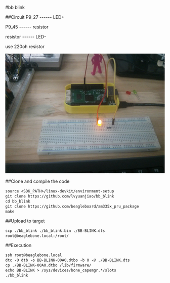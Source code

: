 #bb blink

##Circuit
P9_27		------		LED+

P9_45		------		resistor

resistor	------		LED-

use 220oh resistor

![circuit](./circuit.jpg)

##Clone and compile the code
```
source <SDK_PATH>/linux-devkit/environment-setup
git clone https://github.com/lvyuanjiao/bb_blink
cd bb_blink
git clone https://github.com/beagleboard/am335x_pru_package
make
```

##Upload to target
```
scp ./bb_blink ./bb_blink.bin ./BB-BLINK.dts root@beaglebone.local:/root/
```

##Execution
```
ssh root@beaglebone.local
dtc -O dtb -o BB-BLINK-00A0.dtbo -b 0 -@ ./BB-BLINK.dts
cp ./BB-BLINK-00A0.dtbo /lib/firmware/
echo BB-BLINK > /sys/devices/bone_capemgr.*/slots
./bb_blink
```
